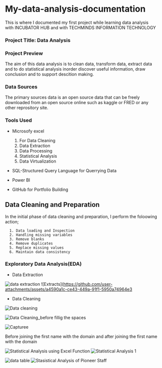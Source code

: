 # My-data-analysis-documentation
This is where I documented my first project while learning data analysis with INCUBATOR HUB  and with TECHMINDS INFORMATION TECHNOLOGY

### Project Title: Data Analysis

### Project Preview
The aim of this data analysis is to clean data, transform data, extract data and to do statistical analysis inorder discover useful information, draw conclusion and to support descition making.

### Data Sources
The primary sources data is an open source data that can be freely downloaded from an open source online such as kaggle or FRED or any other reprository site.

### Tools Used
- Microsofy excel 
  1. For Data Cleaning
  2. Data Extraction
  3. Data Processing
  4. Statistical Analysis
  5. Data Virtualization
 
- SQL-Structured Query Language for Querrying Data
- Power BI
- GitHub for Portfolio Building

## Data Cleaning and Preparation
In the initial phase of data cleaning and preparation, I perform the foloowing action;

      1. Data loading and Inspection
      2. Handling missing variables
      3. Remove blanks
      4. Remove duplicates
      5. Replace missing values
      6. Maintain data consistency

### Exploratory Data Analysis(EDA)

- Data Extraction

![data extraction](https://github.com/user-attachments/assets/4232ab28-f7c2-4864-b649-09f867c035c2) ![Extracts](https://github.com/user-attachments/assets/a4590a1c-ce43-449a-91f1-5950a74964e3

- Data Cleaning

![Data cleaning](https://github.com/user-attachments/assets/830cb887-d0aa-4357-96ef-463d38169392)        


![Data Cleaning_before fillig the spaces](https://github.com/user-attachments/assets/c680e6f8-5f74-4cec-839a-a4b5554d8843)

 ![Capturee](https://github.com/user-attachments/assets/12f87811-29df-46a5-af48-afb9a61adae7)

 Before joining the first name with the domain and after joining the first name with the domain


 ![Statistical Analysis using Excel Function](https://github.com/user-attachments/assets/15c085c0-bd72-42e8-93f3-ac639e41bc5c)  ![Statistical Analysis 1](https://github.com/user-attachments/assets/e6e8226f-dc83-4261-b76d-4313006ef16e)

 ![data table](https://github.com/user-attachments/assets/b9ded8a4-f965-420d-985a-1f3f3b83d5a5)  ![Stasistical Analysis of Pioneer Staff](https://github.com/user-attachments/assets/c1162dcd-b64c-4554-95e4-e58aa1351634)








      
    
